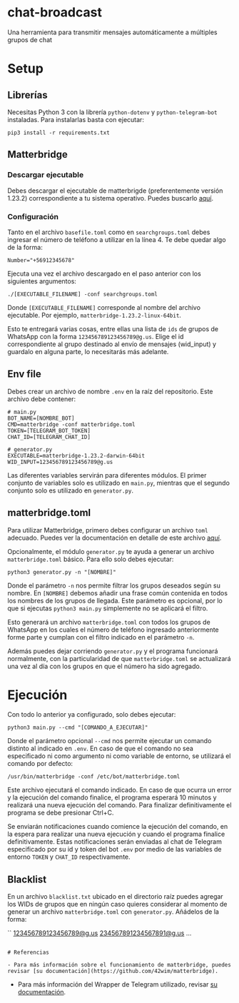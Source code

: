 # chat-broadcast

Una herramienta para transmitir mensajes automáticamente a múltiples grupos de chat

# Setup

## Librerías

Necesitas Python 3 con la librería `python-dotenv` y `python-telegram-bot` instaladas. Para instalarlas basta con ejecutar:

```
pip3 install -r requirements.txt
```

## Matterbridge

### Descargar ejecutable

Debes descargar el ejecutable de matterbrigde (preferentemente versión 1.23.2) correspondiente a tu sistema operativo. Puedes buscarlo [aquí](https://github.com/42wim/matterbridge/releases).

### Configuración

Tanto en el archivo `basefile.toml` como en `searchgroups.toml` debes ingresar el número de teléfono a utilizar en la línea 4. Te debe quedar algo de la forma:

```
Number="+56912345678"
```

Ejecuta una vez el archivo descargado en el paso anterior con los siguientes argumentos:

```
./[EXECUTABLE_FILENAME] -conf searchgroups.toml
```

Donde `[EXECUTABLE_FILENAME]` corresponde al nombre del archivo ejecutable. Por ejemplo, `matterbridge-1.23.2-linux-64bit`.

Esto te entregará varias cosas, entre ellas una lista de `ids` de grupos de WhatsApp con la forma `123456789123456789@g.us`. Elige el id correspondiente al grupo destinado al envío de mensajes (wid_input) y guardalo en alguna parte, lo necesitarás más adelante.

## Env file

Debes crear un archivo de nombre `.env` en la raíz del repositorio. Este archivo debe contener:

```
# main.py
BOT_NAME=[NOMBRE_BOT]
CMD=matterbridge -conf matterbridge.toml
TOKEN=[TELEGRAM_BOT_TOKEN]
CHAT_ID=[TELEGRAM_CHAT_ID]

# generator.py
EXECUTABLE=matterbridge-1.23.2-darwin-64bit
WID_INPUT=123456789123456789@g.us
```

Las diferentes variables servirán para diferentes módulos. El primer conjunto de variables solo es utilizado en `main.py`, mientras que el segundo conjunto solo es utilizado en `generator.py`.

## matterbridge.toml

Para utilizar Matterbridge, primero debes configurar un archivo `toml` adecuado. Puedes ver la documentación en detalle de este archivo [aquí](https://github.com/42wim/matterbridge/wiki/How-to-create-your-config).

Opcionalmente, el módulo `generator.py` te ayuda a generar un archivo `matterbridge.toml` básico. Para ello solo debes ejecutar:

```
python3 generator.py -n "[NOMBRE]"
```

Donde el parámetro `-n` nos permite filtrar los grupos deseados según su nombre. En `[NOMBRE]` debemos añadir una frase común contenida en todos los nombres de los grupos de llegada. Este parámetro es opcional, por lo que si ejecutas `python3 main.py` simplemente no se aplicará el filtro.

Esto generará un archivo `matterbridge.toml` con todos los grupos de WhatsApp en los cuales el número de teléfono ingresado anteriormente forme parte y cumplan con el filtro indicado en el parámetro `-n`.

Además puedes dejar corriendo `generator.py` y el programa funcionará normalmente, con la particularidad de que `matterbridge.toml` se actualizará una vez al día con los grupos en que el número ha sido agregado.

# Ejecución

Con todo lo anterior ya configurado, solo debes ejecutar:

```
python3 main.py --cmd "[COMANDO_A_EJECUTAR]"
```

Donde el parámetro opcional `--cmd` nos permite ejecutar un comando distinto al indicado en `.env`. En caso de que el comando no sea especificado ni como argumento ni como variable de entorno, se utilizará el comando por defecto:

```
/usr/bin/matterbridge -conf /etc/bot/matterbridge.toml
```

Este archivo ejecutará el comando indicado. En caso de que ocurra un error y la ejecución del comando finalice, el programa esperará 10 minutos y realizará una nueva ejecución del comando. Para finalizar definitivamente el programa se debe presionar Ctrl+C.

Se enviarán notificaciones cuando comience la ejecución del comando, en la espera para realizar una nueva ejecución y cuando el programa finalice definitivamente. Estas notificaciones serán enviadas al chat de Telegram especificado por su id y token del bot `.env` por medio de las variables de entorno `TOKEN` y `CHAT_ID` respectivamente.

## Blacklist

En un archivo `blacklist.txt` ubicado en el directorio raíz puedes agregar los WIDs de grupos que en ningún caso quieres considerar al momento de generar un archivo `matterbridge.toml` con `generator.py`. Añádelos de la forma:

``
123456789123456789@g.us
234567891234567891@g.us
...

```

# Referencias

- Para más información sobre el funcionamiento de matterbridge, puedes revisar [su documentación](https://github.com/42wim/matterbridge).
```

- Para más información del Wrapper de Telegram utilizado, revisar [su documentación](https://github.com/python-telegram-bot/python-telegram-bot).
